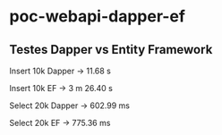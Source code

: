 # poc-webapi-dapper-ef

## Testes Dapper vs Entity Framework

Insert 10k Dapper -> 11.68 s

Insert 10k EF -> 3 m 26.40 s

Select 20k Dapper -> 602.99 ms

Select 20k EF -> 775.36 ms